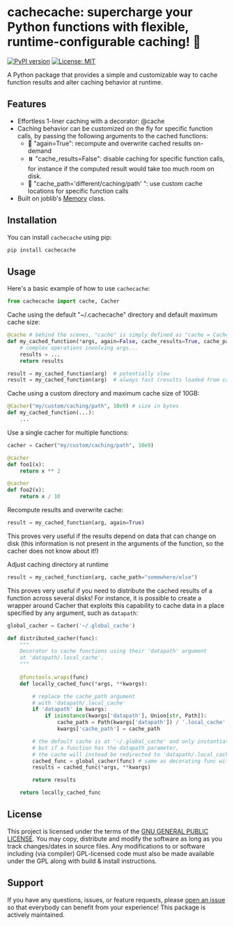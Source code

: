 # cachecache: supercharge your Python functions with flexible, runtime-configurable caching! 🚀

[![PyPI version](https://badge.fury.io/py/cachecache.svg)](https://badge.fury.io/py/cachecache)
[![License: MIT](https://img.shields.io/badge/license-GPLv3-blue)](https://opensource.org/license/gpl-3-0)

A Python package that provides a simple and customizable way to cache function results and alter caching behavior at runtime.

## Features

- Effortless 1-liner caching with a decorator: @cache
- Caching behavior can be customized on the fly for specific function calls, by passing the following arguments to the cached functions:
    - 🔄 "again=True": recompute and overwrite cached results on-demand
    - ⏸️ "cache_results=False": disable caching for specific function calls, for instance if the computed result would take too much room on disk.
    - 📁 "cache_path='different/caching/path' ": use custom cache locations for specific function calls
- Built on joblib's [Memory](https://joblib.readthedocs.io/en/latest/generated/joblib.Memory.html) class.

## Installation

You can install `cachecache` using pip:

```bash
pip install cachecache
```

## Usage

Here's a basic example of how to use `cachecache`:

```python
from cachecache import cache, Cacher
```

Cache using the default "~/.cachecache" directory and default maximum cache size:
```python
@cache # behind the scenes, "cache" is simply defined as "cache = Cacher()"
def my_cached_function(*args, again=False, cache_results=True, cache_path=None):
    # complex operations involving args...
    results = ...
    return results

result = my_cached_function(arg)  # potentially slow
result = my_cached_function(arg)  # always fast (results loaded from cache)
```

Cache using a custom directory and maximum cache size of 10GB:
```python
@Cacher("my/custom/caching/path", 10e9) # size in bytes
def my_cached_function(...):
    ...
```

Use a single cacher for multiple functions:
```python
cacher = Cacher("my/custom/caching/path", 10e9)

@cacher
def foo1(x):
    return x ** 2

@cacher
def foo2(x):
    return x / 10
```

Recompute results and overwrite cache:
```python
result = my_cached_function(arg, again=True)
```
This proves very useful if the results depend on data that can change on disk (this information is not present in the arguments of the function, so the cacher does not know about it!)

Adjust caching directory at runtime
```python
result = my_cached_function(arg, cache_path="somewhere/else")
```
This proves very useful if you need to distribute the cached results of a function across several disks! For instance, it is possible to create a wrapper around Cacher that exploits this capability to cache data in a place specified by any argument, such as `datapath`:

```python
global_cacher = Cacher('~/.global_cache')

def distributed_cacher(func):
    """
    Decorator to cache functions using their 'datapath' argument
    at 'datapath/.local_cache'.
    """
    
    @functools.wraps(func)
    def locally_cached_func(*args, **kwargs):

        # replace the cache_path argument
        # with 'datapath/.local_cache'
        if 'datapath' in kwargs:
            if isinstance(kwargs['datapath'], Union[str, Path]):
                cache_path = Path(kwargs['datapath']) / '.local_cache'
                kwargs['cache_path'] = cache_path

        # the default cache is at '~/.global_cache' and only instantiated once as global_cacher,
        # but if a function has the datapath parameter,
        # the cache will instead be redirected to 'datapath/.local_cache'
        cached_func = global_cacher(func) # same as decorating func with @global_npyx_cacher
        results = cached_func(*args, **kwargs)

        return results

    return locally_cached_func
```

## License

This project is licensed under the terms of the [GNU GENERAL PUBLIC LICENSE](https://opensource.org/license/gpl-3-0). You may copy, distribute and modify the software as long as you track changes/dates in source files. Any modifications to or software including (via compiler) GPL-licensed code must also be made available under the GPL along with build & install instructions.

## Support

If you have any questions, issues, or feature requests, please [open an issue](https://github.com/m-beau/cachecache/issues) so that everybody can benefit from your experience! This package is actively maintained.